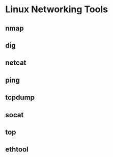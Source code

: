 # Linux Networking Tools 

## nmap


## dig


## netcat


## ping


## tcpdump


## socat


## top


## ethtool 
